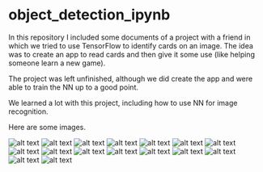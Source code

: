 # object_detection_ipynb

In this repository I included some documents of a project with a friend in which we tried to use TensorFlow to identify cards on an image. The idea was to create an app to read cards and then give it some use (like helping someone learn a new game).

The project was left unfinished, although we did create the app and were able to train the NN up to a good point.

We learned a lot with this project, including how to use NN for image recognition.

Here are some images.

![alt text](https://raw.githubusercontent.com/frankovacevich/object_detection_ipynb/master/images/screen%20(1).png)
![alt text](https://raw.githubusercontent.com/frankovacevich/object_detection_ipynb/master/images/screen%20(2).png)
![alt text](https://raw.githubusercontent.com/frankovacevich/object_detection_ipynb/master/images/screen%20(3).png)
![alt text](https://raw.githubusercontent.com/frankovacevich/object_detection_ipynb/master/images/screen%20(4).png)
![alt text](https://raw.githubusercontent.com/frankovacevich/object_detection_ipynb/master/images/screen%20(5).png)
![alt text](https://raw.githubusercontent.com/frankovacevich/object_detection_ipynb/master/images/screen%20(6).png)
![alt text](https://raw.githubusercontent.com/frankovacevich/object_detection_ipynb/master/images/screen%20(7).png)
![alt text](https://raw.githubusercontent.com/frankovacevich/object_detection_ipynb/master/images/screen%20(8).png)
![alt text](https://raw.githubusercontent.com/frankovacevich/object_detection_ipynb/master/images/screen%20(9).png)
![alt text](https://raw.githubusercontent.com/frankovacevich/object_detection_ipynb/master/images/screen%20(10).png)
![alt text](https://raw.githubusercontent.com/frankovacevich/object_detection_ipynb/master/images/screen%20(11).png)
![alt text](https://raw.githubusercontent.com/frankovacevich/object_detection_ipynb/master/images/screen%20(12).png)
![alt text](https://raw.githubusercontent.com/frankovacevich/object_detection_ipynb/master/images/screen%20(13).png)
![alt text](https://raw.githubusercontent.com/frankovacevich/object_detection_ipynb/master/images/screen%20(14).png)
![alt text](https://raw.githubusercontent.com/frankovacevich/object_detection_ipynb/master/images/screen%20(15).png)
![alt text](https://raw.githubusercontent.com/frankovacevich/object_detection_ipynb/master/images/screen%20(16).png)
